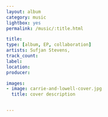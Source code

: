```yaml
---
layout: album
category: music
lightbox: yes
permalink: /music/:title.html

title: 
type: [album, EP, collaboration]
artists: Sufjan Stevens, 
track_count: 
label: 
location: 
producer: 

images:
- image: carrie-and-lowell-cover.jpg
  title: cover description


---
```

	